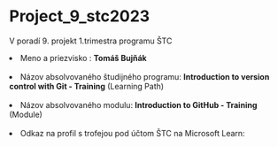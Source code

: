# Project_9_stc2023
V poradí 9. projekt 1.trimestra programu ŠTC
 <p> <li>Meno a priezvisko : <strong>Tomáš Bujňák</strong></li><br>
 <li>Názov absolvovaného študijného programu: <strong>Introduction to version control with Git - Training</strong> (Learning Path)</li><br>
 <li>Názov absolvovaného modulu: <strong>Introduction to GitHub - Training</strong> (Module)</li><br>
 <li>Odkaz na profil s trofejou pod účtom ŠTC na Microsoft Learn: </li><p>
